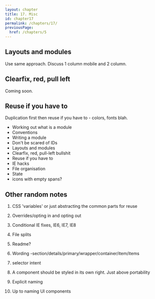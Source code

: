 ```yaml
---
layout: chapter
title: 17. Misc
id: chapter17
permalink: /chapters/17/
previousPage:
  href: /chapters/5
---
```


## Layouts and modules

Use same approach. Discuss 1 column mobile and 2 column.

## Clearfix, red, pull left

Coming soon.

## Reuse if you have to

Duplication first then reuse if you have to - colors, fonts blah.

- Working out what is a module
- Conventions
- Writing a module
- Don't be scared of IDs
- Layouts and modules
- Clearfix, red, pull-left bullshit
- Reuse if you have to
- IE hacks
- File organisation
- State
- icons with empty spans?

## Other random notes

1. CSS 'variables' or just abstracting the common parts for reuse

2. Overrides/opting in and opting out

3. Conditional IE fixes, IE6, IE7, IE8

4. File splits

5. Readme?

6. Wording -section/details/primary/wrapper/container/item/items

7. selector intent

8. A component should be styled in its own right. Just above portability

9. Explicit naming

10. Up to naming UI components